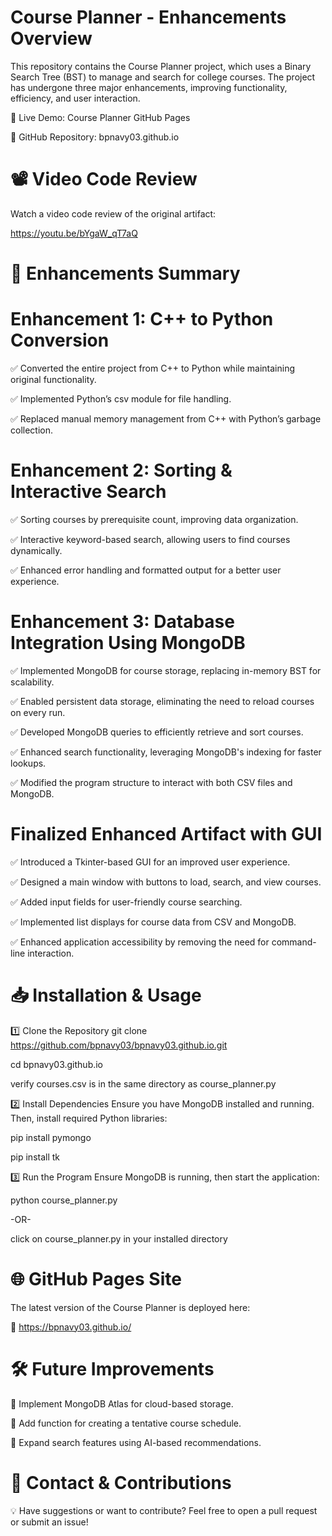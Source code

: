 # Course Planner - Enhancements Overview
 This repository contains the Course Planner project, which uses a Binary Search Tree (BST) to manage and search for college courses. The project has undergone three major enhancements, improving functionality, efficiency, and user interaction.

📌 Live Demo: Course Planner GitHub Pages

📌 GitHub Repository: bpnavy03.github.io

# 📽️ Video Code Review
 Watch a video code review of the original artifact:

 https://youtu.be/bYgaW_qT7aQ

# 🚀 Enhancements Summary

# Enhancement 1: C++ to Python Conversion
✅ Converted the entire project from C++ to Python while maintaining original functionality.

✅ Implemented Python’s csv module for file handling.

✅ Replaced manual memory management from C++ with Python’s garbage collection.

# Enhancement 2: Sorting & Interactive Search

✅ Sorting courses by prerequisite count, improving data organization.

✅ Interactive keyword-based search, allowing users to find courses dynamically.

✅ Enhanced error handling and formatted output for a better user experience.

# Enhancement 3: Database Integration Using MongoDB

✅ Implemented MongoDB for course storage, replacing in-memory BST for scalability.

✅ Enabled persistent data storage, eliminating the need to reload courses on every run.

✅ Developed MongoDB queries to efficiently retrieve and sort courses.

✅ Enhanced search functionality, leveraging MongoDB's indexing for faster lookups.

✅ Modified the program structure to interact with both CSV files and MongoDB.

# Finalized Enhanced Artifact with GUI

✅ Introduced a Tkinter-based GUI for an improved user experience.

✅ Designed a main window with buttons to load, search, and view courses.

✅ Added input fields for user-friendly course searching.

✅ Implemented list displays for course data from CSV and MongoDB.

✅ Enhanced application accessibility by removing the need for command-line interaction.

# 📥 Installation & Usage
1️⃣ Clone the Repository
git clone https://github.com/bpnavy03/bpnavy03.github.io.git

cd bpnavy03.github.io

verify courses.csv is in the same directory as course_planner.py

2️⃣ Install Dependencies
Ensure you have MongoDB installed and running. Then, install required Python libraries:

pip install pymongo

pip install tk

3️⃣ Run the Program
Ensure MongoDB is running, then start the application:

python course_planner.py

-OR-

click on course_planner.py in your installed directory

# 🌐 GitHub Pages Site
The latest version of the Course Planner is deployed here:

🔗 https://bpnavy03.github.io/

# 🛠 Future Improvements

🔹 Implement MongoDB Atlas for cloud-based storage.

🔹 Add function for creating a tentative course schedule.

🔹 Expand search features using AI-based recommendations.

# 📧 Contact & Contributions

💡 Have suggestions or want to contribute? Feel free to open a pull request or submit an issue!
